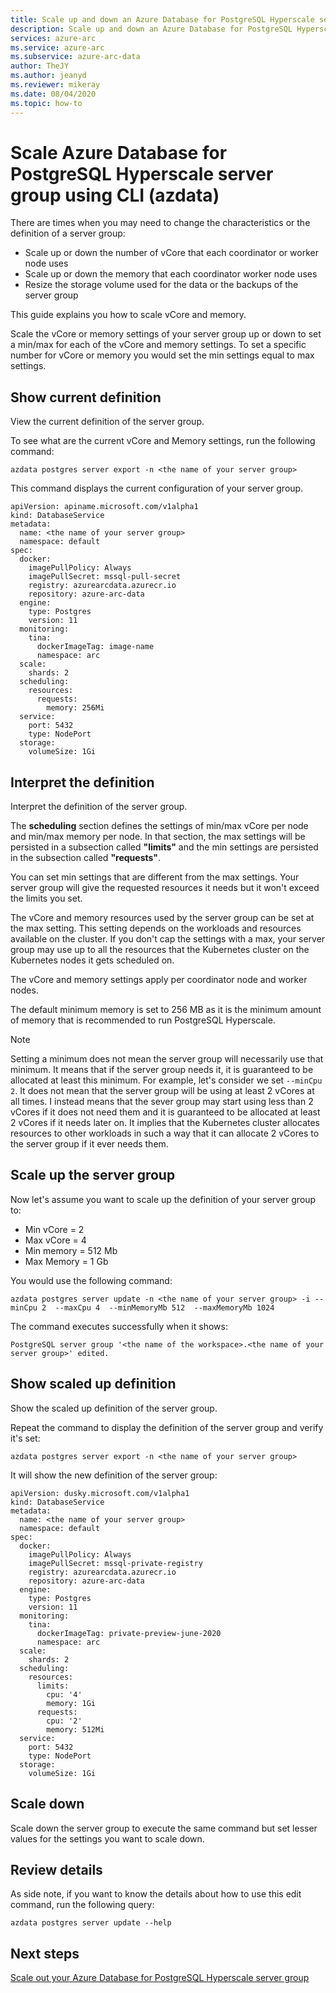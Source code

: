 ```yaml
---
title: Scale up and down an Azure Database for PostgreSQL Hyperscale server group using CLI (azdata)
description: Scale up and down an Azure Database for PostgreSQL Hyperscale server group using CLI (azdata)
services: azure-arc
ms.service: azure-arc
ms.subservice: azure-arc-data
author: TheJY
ms.author: jeanyd
ms.reviewer: mikeray
ms.date: 08/04/2020
ms.topic: how-to
---
```


# Scale Azure Database for PostgreSQL Hyperscale server group using CLI (azdata)

There are times when you may need to change the characteristics or the definition of a server group:

- Scale up or down the number of vCore that each coordinator or worker node uses
- Scale up or down the memory that each coordinator worker node uses
- Resize the storage volume used for the data or the backups of the server group

This guide explains you how to scale vCore and memory.

Scale the vCore or memory settings of your server group up or down to set a min/max for each of the vCore and memory settings. To set a specific number for vCore or memory you would set the min settings equal to max settings.

## Show current definition

View the current definition of the server group.

To see what are the current vCore and Memory settings, run the following command:

```console
azdata postgres server export -n <the name of your server group>
```

This command displays the current configuration of your server group. 

```console
apiVersion: apiname.microsoft.com/v1alpha1
kind: DatabaseService
metadata:
  name: <the name of your server group>
  namespace: default
spec:
  docker:
    imagePullPolicy: Always
    imagePullSecret: mssql-pull-secret
    registry: azurearcdata.azurecr.io
    repository: azure-arc-data
  engine:
    type: Postgres
    version: 11
  monitoring:
    tina:
      dockerImageTag: image-name
      namespace: arc
  scale:
    shards: 2
  scheduling:
    resources:
      requests:
        memory: 256Mi
  service:
    port: 5432
    type: NodePort
  storage:
    volumeSize: 1Gi
```

## Interpret the definition 

Interpret the definition of the server group.

The **scheduling** section defines the settings of min/max vCore per node and min/max memory per node. In that section, the max settings will be persisted in a subsection called **"limits"** and the min settings are persisted in the subsection called **"requests"**.

You can set min settings that are different from the max settings. Your server group will give the requested resources it needs but it won't exceed the limits you set.

The vCore and memory resources used by the server group can be set at the max setting. This setting depends on the workloads and resources available on the cluster.  If you don't cap the settings with a max, your server group may use up to all the resources that the Kubernetes cluster on the Kubernetes nodes it gets scheduled on.

The vCore and memory settings apply per coordinator node and worker nodes. 

The default minimum memory is set to 256 MB as it is the minimum amount of memory that is recommended to run PostgreSQL Hyperscale.

> [!NOTE]
> Setting a minimum does not mean the server group will necessarily use that minimum. It means that if the server group needs it, it is guaranteed to be allocated at least this minimum. For example, let's consider we set `--minCpu 2`. It does not mean that the server group will be using at least 2 vCores at all times. I instead means that the sever group may start using less than 2 vCores if it does not need them and it is guaranteed to be allocated at least 2 vCores if it needs later on. It implies that the Kubernetes cluster allocates resources to other workloads in such a way that it can allocate 2 vCores to the server group if it ever needs them.

## Scale up the server group

Now let's assume you want to scale up the definition of your server group to:

- Min vCore = 2
- Max vCore = 4
- Min memory = 512 Mb
- Max Memory = 1 Gb

You would use the following command:

```console
azdata postgres server update -n <the name of your server group> -i --minCpu 2  --maxCpu 4  --minMemoryMb 512  --maxMemoryMb 1024
```

The command executes successfully when it shows:

```console
PostgreSQL server group '<the name of the workspace>.<the name of your server group>' edited.
```

## Show scaled up definition

Show the scaled up definition of the server group.

Repeat the command to display the definition of the server group and verify it's set:

```console
azdata postgres server export -n <the name of your server group>
```

It will show the new definition of the server group:

```console
apiVersion: dusky.microsoft.com/v1alpha1
kind: DatabaseService
metadata:
  name: <the name of your server group>
  namespace: default
spec:
  docker:
    imagePullPolicy: Always
    imagePullSecret: mssql-private-registry
    registry: azurearcdata.azurecr.io
    repository: azure-arc-data
  engine:
    type: Postgres
    version: 11
  monitoring:
    tina:
      dockerImageTag: private-preview-june-2020
      namespace: arc
  scale:
    shards: 2
  scheduling:
    resources:
      limits:
        cpu: '4'
        memory: 1Gi
      requests:
        cpu: '2'
        memory: 512Mi
  service:
    port: 5432
    type: NodePort
  storage:
    volumeSize: 1Gi
```

## Scale down

Scale down the server group to execute the same command but set lesser values for the settings you want to scale down.

## Review details

As side note, if you want to know the details about how to use this edit command, run the following query:

```console
azdata postgres server update --help
```

## Next steps

[Scale out your Azure Database for PostgreSQL Hyperscale server group](scale-out-postgresql-hyperscale-server-group.md)
